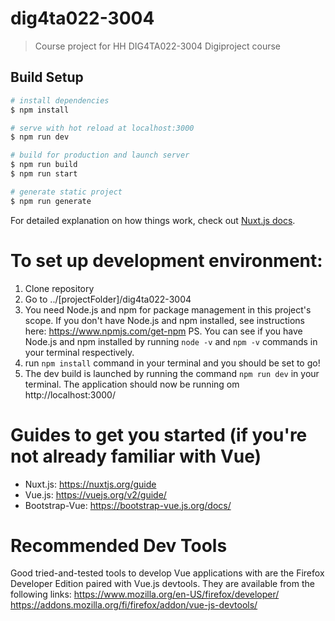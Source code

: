 # dig4ta022-3004

> Course project for HH DIG4TA022-3004 Digiproject course

## Build Setup

```bash
# install dependencies
$ npm install

# serve with hot reload at localhost:3000
$ npm run dev

# build for production and launch server
$ npm run build
$ npm run start

# generate static project
$ npm run generate
```

For detailed explanation on how things work, check out [Nuxt.js docs](https://nuxtjs.org).

# To set up development environment:
1. Clone repository
2. Go to ../[projectFolder]/dig4ta022-3004
3. You need Node.js and npm for package management in this project's scope. If you don't have Node.js and npm installed, see instructions here: https://www.npmjs.com/get-npm PS. You can see if you have Node.js and npm installed by running ```node -v``` and ```npm -v``` commands in your terminal respectively.
4. run ```npm install``` command in your terminal and you should be set to go!
5. The dev build is launched by running the command ```npm run dev``` in your terminal. The application should now be running om http://localhost:3000/
  
# Guides to get you started (if you're not already familiar with Vue)
- Nuxt.js: https://nuxtjs.org/guide
- Vue.js: https://vuejs.org/v2/guide/
- Bootstrap-Vue: https://bootstrap-vue.js.org/docs/

# Recommended Dev Tools
Good tried-and-tested tools to develop Vue applications with are the Firefox Developer Edition paired with Vue.js devtools.
They are available from the following links:
https://www.mozilla.org/en-US/firefox/developer/
https://addons.mozilla.org/fi/firefox/addon/vue-js-devtools/

